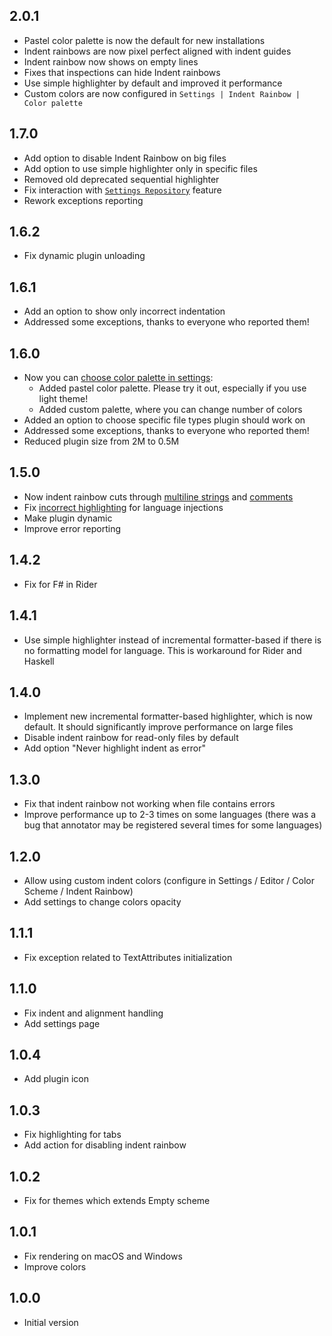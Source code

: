 ## 2.0.1
- Pastel color palette is now the default for new installations
- Indent rainbows are now pixel perfect aligned with indent guides
- Indent rainbow now shows on empty lines
- Fixes that inspections can hide Indent rainbows
- Use simple highlighter by default and improved it performance
- Custom colors are now configured in `Settings | Indent Rainbow | Color palette`

## 1.7.0
- Add option to disable Indent Rainbow on big files
- Add option to use simple highlighter only in specific files
- Removed old deprecated sequential highlighter
- Fix interaction with [`Settings Repository`](https://www.jetbrains.com/help/idea/settings-tools-settings-repository.html) feature
- Rework exceptions reporting

## 1.6.2
- Fix dynamic plugin unloading

## 1.6.1
- Add an option to show only incorrect indentation
- Addressed some exceptions, thanks to everyone who reported them!

## 1.6.0
- Now you can [choose color palette in settings](https://user-images.githubusercontent.com/6505554/91661297-94f18f00-eaf4-11ea-9d8e-0a97ba7ae982.png):
    - Added pastel color palette. Please try it out, especially if you use light theme!
    - Added custom palette, where you can change number of colors
- Added an option to choose specific file types plugin should work on
- Addressed some exceptions, thanks to everyone who reported them!
- Reduced plugin size from 2M to 0.5M

## 1.5.0
- Now indent rainbow cuts through [multiline strings](https://github.com/dima74/intellij-indent-rainbow/issues/9) and [comments](https://github.com/dima74/intellij-indent-rainbow/issues/17)
- Fix [incorrect highlighting](https://github.com/dima74/intellij-indent-rainbow/issues/10) for language injections
- Make plugin dynamic
- Improve error reporting

## 1.4.2
- Fix for F# in Rider

## 1.4.1
- Use simple highlighter instead of incremental formatter-based if there is no formatting model for language. This is workaround for Rider and Haskell

## 1.4.0
- Implement new incremental formatter-based highlighter, which is now default. It should significantly improve performance on large files
- Disable indent rainbow for read-only files by default
- Add option "Never highlight indent as error"

## 1.3.0
- Fix that indent rainbow not working when file contains errors
- Improve performance up to 2-3 times on some languages (there was a bug that annotator may be registered several times for some languages)

## 1.2.0
- Allow using custom indent colors (configure in Settings / Editor / Color Scheme / Indent Rainbow)
- Add settings to change colors opacity

## 1.1.1
- Fix exception related to TextAttributes initialization

## 1.1.0
- Fix indent and alignment handling
- Add settings page

## 1.0.4
- Add plugin icon

## 1.0.3
- Fix highlighting for tabs
- Add action for disabling indent rainbow

## 1.0.2
- Fix for themes which extends Empty scheme

## 1.0.1
- Fix rendering on macOS and Windows
- Improve colors

## 1.0.0
- Initial version
